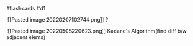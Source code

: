#flashcards
#d1 

![[Pasted image 20220207102744.png]]
?

![[Pasted image 20220508220623.png]]
Kadane's Algorithm(find diff b/w adjacent elems)
<!--SR:!2022-04-07,45,270-->
